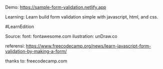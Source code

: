 Demo: https://sample-form-validation.netlify.app

Learning:
Learn build form validation simple with javascript, html, and css.

#LearnEdition


Source: 
font: fontawesome.com
ilustration: unDraw.co

referensi: 
https://www.freecodecamp.org/news/learn-javascript-form-validation-by-making-a-form/

thanks to:
freecodecamp.com